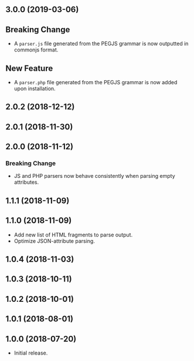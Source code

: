 ## 3.0.0 (2019-03-06)

## Breaking Change

- A `parser.js` file generated from the PEGJS grammar is now outputted in commonjs format.

## New Feature

- A `parser.php` file generated from the PEGJS grammar is now added upon installation.

## 2.0.2 (2018-12-12)

## 2.0.1 (2018-11-30)

## 2.0.0 (2018-11-12)

### Breaking Change

- JS and PHP parsers now behave consistently when parsing empty attributes.

## 1.1.1 (2018-11-09)

## 1.1.0 (2018-11-09)

- Add new list of HTML fragments to parse output.
- Optimize JSON-attribute parsing.

## 1.0.4 (2018-11-03)

## 1.0.3 (2018-10-11)

## 1.0.2 (2018-10-01)

## 1.0.1 (2018-08-01)

## 1.0.0 (2018-07-20)

-   Initial release.
